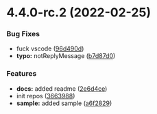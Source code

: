 # 4.4.0-rc.2 (2022-02-25)


### Bug Fixes

* fuck vscode ([96d490d](https://github.com/xTCry/nestjs-vk/commit/96d490dba7838570d735306ca56cc21d92ec9b03))
* **typo:** notReplyMessage ([b7d87d0](https://github.com/xTCry/nestjs-vk/commit/b7d87d033dd0458e025d4d7abc952c66fd9098dc))


### Features

* **docs:** added readme ([2e6d4ce](https://github.com/xTCry/nestjs-vk/commit/2e6d4cef8b9be3ad89dc5b1f248dfe2d1e0a8136))
* init repos ([3663988](https://github.com/xTCry/nestjs-vk/commit/3663988744ba8a3addc6700415aeabd5d29cde35))
* **sample:** added sample ([a6f2829](https://github.com/xTCry/nestjs-vk/commit/a6f2829dd8e944702d7c64051ce010f1fed481cc))




